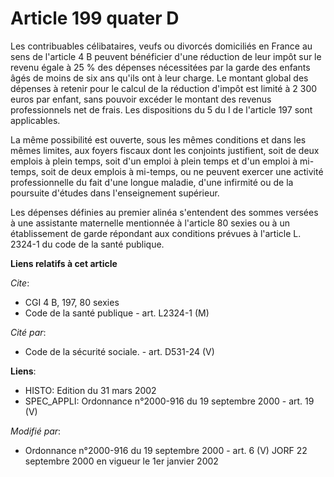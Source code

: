 # Article 199 quater D

Les contribuables célibataires, veufs ou divorcés domiciliés en France au sens de l'article 4 B peuvent bénéficier d'une
réduction de leur impôt sur le revenu égale à 25 % des dépenses nécessitées par la garde des enfants âgés de moins de six ans
qu'ils ont à leur charge. Le montant global des dépenses à retenir pour le calcul de la réduction d'impôt est limité à 2 300
euros par enfant, sans pouvoir excéder le montant des revenus professionnels net de frais. Les dispositions du 5 du I de
l'article 197 sont applicables.

La même possibilité est ouverte, sous les mêmes conditions et dans les mêmes limites, aux foyers fiscaux dont les conjoints
justifient, soit de deux emplois à plein temps, soit d'un emploi à plein temps et d'un emploi à mi-temps, soit de deux
emplois à mi-temps, ou ne peuvent exercer une activité professionnelle du fait d'une longue maladie, d'une infirmité ou de la
poursuite d'études dans l'enseignement supérieur.

Les dépenses définies au premier alinéa s'entendent des sommes versées à une assistante maternelle mentionnée à l'article 80
sexies ou à un établissement de garde répondant aux conditions prévues à l'article L. 2324-1 du code de la santé publique.

**Liens relatifs à cet article**

_Cite_:

  - CGI 4 B, 197, 80 sexies
  - Code de la santé publique - art. L2324-1 (M)

_Cité par_:

  - Code de la sécurité sociale. - art. D531-24 (V)

**Liens**:

  - HISTO: Edition du 31 mars 2002
  - SPEC_APPLI: Ordonnance n°2000-916 du 19 septembre 2000 - art. 19 (V)

_Modifié par_:

  - Ordonnance n°2000-916 du 19 septembre 2000 - art. 6 (V) JORF 22 septembre 2000 en vigueur le 1er janvier 2002
